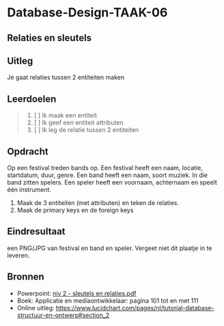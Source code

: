 # Database-Design-TAAK-06

## Relaties en sleutels

## Uitleg
Je gaat relaties tussen 2 entiteiten maken

## Leerdoelen

> 1. [ ] Ik maak een entiteit
> 2. [ ] Ik geef een entiteit attributen
> 3. [ ] Ik leg de relatie tussen 2 entiteiten

## Opdracht
Op een festival treden bands op. Een festival heeft een naam, locatie, startdatum, duur, genre. Een band heeft een naam, soort muziek.
In die band zitten spelers. Een speler heeft een voornaam, achternaam en speelt één instrument. 
1. Maak de 3 entiteiten (met attributen) en teken de relaties. 
2. Maak de primary keys en de foreign keys
   
   
## Eindresultaat

een PNG/JPG van festival en band en speler. Vergeet niet dit plaatje in te leveren.

## Bronnen
- Powerpoint: <a href="../taak01/niv 2 - sleutels en relaties.pdf">niv 2 - sleutels en relaties.pdf</a>
- Boek: Applicatie en mediaontwikkelaar: pagina 101 tot en met 111
- Online uitleg: https://www.lucidchart.com/pages/nl/tutorial-database-structuur-en-ontwerp#section_2 
